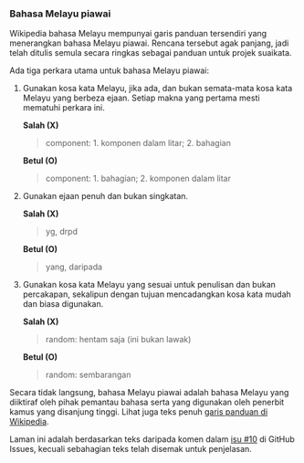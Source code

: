 ---
---

### Bahasa Melayu piawai

Wikipedia bahasa Melayu mempunyai garis panduan tersendiri
yang menerangkan bahasa Melayu piawai. Rencana tersebut agak
panjang, jadi telah ditulis semula secara ringkas sebagai
panduan untuk projek suaikata.

Ada tiga perkara utama untuk bahasa Melayu piawai:

1. Gunakan kosa kata Melayu, jika ada, dan bukan semata-mata
kosa kata Melayu yang berbeza ejaan. Setiap makna yang
pertama mesti mematuhi perkara ini.

    **Salah (X)**
    > component: 1. komponen dalam litar; 2. bahagian

    **Betul (O)**
    > component: 1. bahagian; 2. komponen dalam litar

2. Gunakan ejaan penuh dan bukan singkatan.

    **Salah (X)**
    > yg, drpd

    **Betul (O)**
    > yang, daripada

3. Gunakan kosa kata Melayu yang sesuai untuk penulisan dan
bukan percakapan, sekalipun dengan tujuan mencadangkan kosa
kata mudah dan biasa digunakan.

    **Salah (X)**
    > random: hentam saja (ini bukan lawak)

    **Betul (O)**
    > random: sembarangan

Secara tidak langsung, bahasa Melayu piawai adalah bahasa
Melayu yang diiktiraf oleh pihak pemantau bahasa serta yang
digunakan oleh penerbit kamus yang disanjung tinggi. Lihat
juga teks penuh [garis panduan di Wikipedia][a].

Laman ini adalah berdasarkan teks daripada komen dalam
[isu #10][b] di GitHub Issues, kecuali sebahagian teks
telah disemak untuk penjelasan.

  [a]: https://ms.wikipedia.org/wiki/Wikipedia:Gunakan_bahasa_Melayu_piawai
  [b]: https://github.com/kmubiin/suaikata/issues/10
